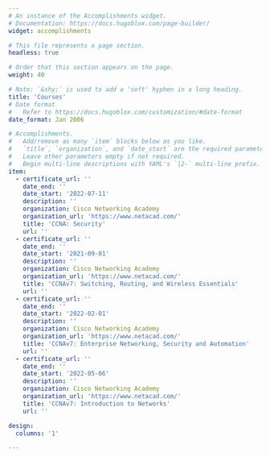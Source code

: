 ```yaml
---
# An instance of the Accomplishments widget.
# Documentation: https://docs.hugoblox.com/page-builder/
widget: accomplishments

# This file represents a page section.
headless: true

# Order that this section appears on the page.
weight: 40

# Note: `&shy;` is used to add a 'soft' hyphen in a long heading.
title: 'Courses'
# Date format
#   Refer to https://docs.hugoblox.com/customization/#date-format
date_format: Jan 2006

# Accomplishments.
#   Add/remove as many `item` blocks below as you like.
#   `title`, `organization`, and `date_start` are the required parameters.
#   Leave other parameters empty if not required.
#   Begin multi-line descriptions with YAML's `|2-` multi-line prefix.
item:
  - certificate_url: ''
    date_end: ''
    date_start: '2022-07-11'
    description: ''
    organization: Cisco Networking Academy
    organization_url: 'https://www.netacad.com/'
    title: 'CCNA: Security'
    url: ''
  - certificate_url: ''
    date_end: ''
    date_start: '2021-09-01'
    description: ''
    organization: Cisco Networking Academy
    organization_url: 'https://www.netacad.com/'
    title: 'CCNAv7: Switching, Routing, and Wireless Essentials'
    url: ''
  - certificate_url: ''
    date_end: ''
    date_start: '2022-02-01'
    description: ''
    organization: Cisco Networking Academy
    organization_url: 'https://www.netacad.com/'
    title: 'CCNAv7: Enterprise Networking, Security and Automation'
    url: ''
  - certificate_url: ''
    date_end: ''
    date_start: '2022-05-06'
    description: ''
    organization: Cisco Networking Academy
    organization_url: 'https://www.netacad.com/'
    title: 'CCNAv7: Introduction to Networks'
    url: ''

design:
  columns: '1'

---
```

